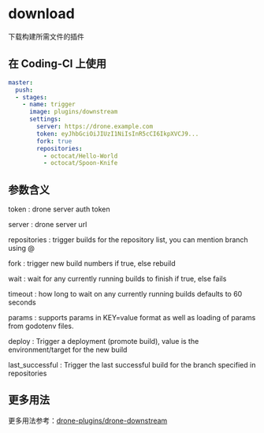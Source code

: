 # download

下载构建所需文件的插件

## 在 Coding-CI 上使用

```yml
master:
  push:
  - stages:
    - name: trigger  
      image: plugins/downstream
      settings:
        server: https://drone.example.com
        token: eyJhbGciOiJIUzI1NiIsInR5cCI6IkpXVCJ9...
        fork: true
        repositories:
          - octocat/Hello-World
          - octocat/Spoon-Knife
```

## 参数含义

token
: drone server auth token

server
: drone server url

repositories
: trigger builds for the repository list, you can mention branch using @<branch>

fork
: trigger new build numbers if true, else rebuild

wait
: wait for any currently running builds to finish if true, else fails

timeout
: how long to wait on any currently running builds defaults to 60 seconds

params
: supports params in KEY=value format as well as loading of params from godotenv files.

deploy
: Trigger a deployment (promote build), value is the environment/target for the new build

last_successful
: Trigger the last successful build for the branch specified in repositories

## 更多用法

更多用法参考：[drone-plugins/drone-downstream](https://github.com/drone-plugins/drone-downstream)
